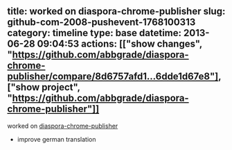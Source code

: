 title: worked on diaspora-chrome-publisher
slug: github-com-2008-pushevent-1768100313
category: timeline
type: base
datetime: 2013-06-28 09:04:53
actions: [["show changes", "https://github.com/abbgrade/diaspora-chrome-publisher/compare/8d6757afd1...6dde1d67e8"], ["show project", "https://github.com/abbgrade/diaspora-chrome-publisher"]]
---
worked on [diaspora-chrome-publisher](https://github.com/abbgrade/diaspora-chrome-publisher)

 - improve german translation
